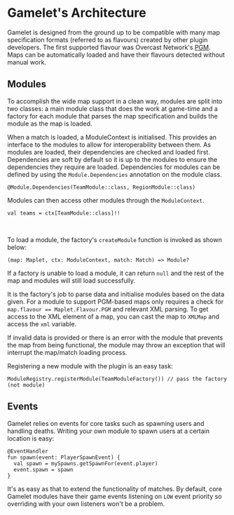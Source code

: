 # Gamelet's Architecture

Gamelet is designed from the ground up to be compatible with many map specification formats (referred to as flavours) created by other plugin developers. The first supported flavour was Overcast Network's [PGM](https://docs.oc.tc). Maps can be automatically loaded and have their flavours detected without manual work.

## Modules
To accomplish the wide map support in a clean way, modules are split into two classes: a main module class that does the work at game-time and a factory for each module that parses the map specification and builds the module as the map is loaded.

When a match is loaded, a ModuleContext is initialised. This provides an interface to the modules to allow for interoperability between them. As modules are loaded, their dependencies are checked and loaded first. Dependencies are soft by default so it is up to the modules to ensure the dependencies they require are loaded. Dependencies for modules can be defined by using the `Module.Dependencies` annotation on the module class.
```
@Module.Dependencies(TeamModule::class, RegionModule::class)
```
Modules can then access other modules through the `ModuleContext`.
```
val teams = ctx[TeamModule::class]!!
```
<br/>

To load a module, the factory's `createModule` function is invoked as shown below:
```
(map: Maplet, ctx: ModuleContext, match: Match) => Module?
```
If a factory is unable to load a module, it can return `null` and the rest of the map and modules will still load successfully.

It is the factory's job to parse data and initialise modules based on the data given. For a module to support PGM-based maps only requires a check for `map.flavour == Maplet.Flavour.PGM` and relevant XML parsing. To get access to the XML element of a map, you can cast the map to `XMLMap` and access the `xml` variable.

If invalid data is provided or there is an error with the module that prevents the map from being functional, the module may throw an exception that will interrupt the map/match loading process.

Registering a new module with the plugin is an easy task:
```
ModuleRegistry.registerModule(TeamModuleFactory()) // pass the factory (not module)
```

## Events
Gamelet relies on events for core tasks such as spawning users and handling deaths. Writing your own module to spawn users at a certain location is easy:
```
@EventHandler
fun spawn(event: PlayerSpawnEvent) {
  val spawn = mySpawns.getSpawnFor(event.player)
  event.spawn = spawn
}
```
It's as easy as that to extend the functionality of matches. By default, core Gamelet modules have their game events listening on `LOW` event priority so overriding with your own listeners won't be a problem.